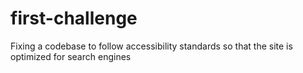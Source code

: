 # first-challenge
Fixing a codebase to follow accessibility standards so that the site is optimized for search engines
